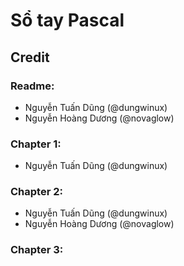 # Sổ tay Pascal
## Credit

### Readme:
- Nguyễn Tuấn Dũng (@dungwinux)
- Nguyễn Hoàng Dương (@novaglow)

### Chapter 1:
- Nguyễn Tuấn Dũng (@dungwinux)

### Chapter 2:
- Nguyễn Tuấn Dũng (@dungwinux)
- Nguyễn Hoàng Dương (@novaglow)

### Chapter 3:
